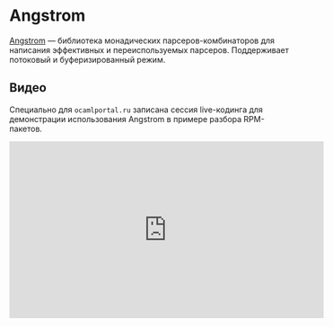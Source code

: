 # Angstrom 

[Angstrom](https://github.com/inhabitedtype/angstrom) &mdash; библиотека монадических
парсеров-комбинаторов для написания эффективных и переиспользуемых парсеров. Поддерживает 
потоковый и буферизированный режим. 

## Видео

Специально для `ocamlportal.ru` записана сессия live-кодинга для демонстрации 
использования Angstrom в примере разбора RPM-пакетов.

<iframe width="560" height="315" src="https://www.youtube-nocookie.com/embed/tsI-ZypQ9O0?si=tlN-mbSWb1oba6Pl" title="YouTube video player" frameborder="0" allow="accelerometer; autoplay; clipboard-write; encrypted-media; gyroscope; picture-in-picture; web-share" referrerpolicy="strict-origin-when-cross-origin" allowfullscreen></iframe>